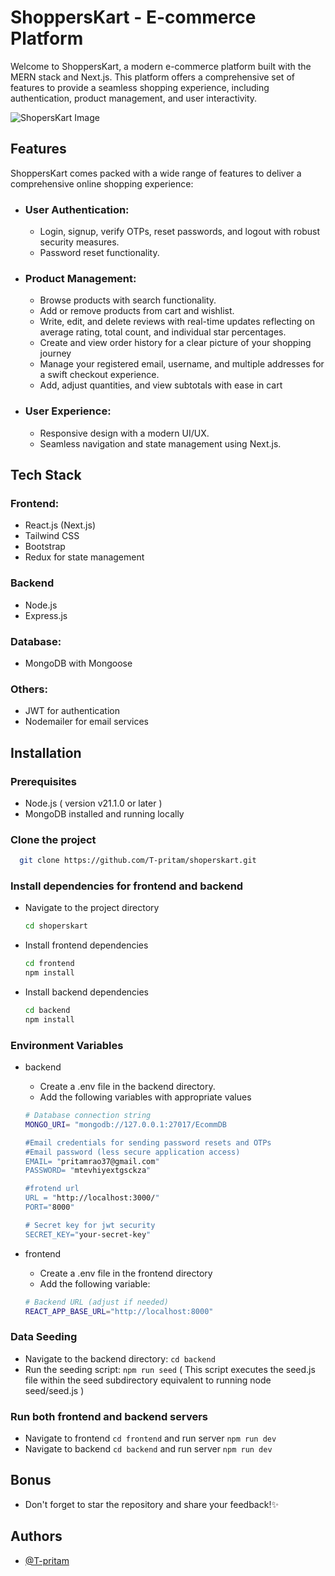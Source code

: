 
# ShoppersKart - E-commerce Platform

Welcome to ShoppersKart, a modern e-commerce platform built with the MERN stack and Next.js. This platform offers a comprehensive set of features to provide a seamless shopping experience, including authentication, product management, and user interactivity.

![ShopersKart Image](https://github.com/T-pritam/shoperskart/assets/103520152/872519e6-7274-44c4-a8ab-9b39ad137331)


## Features

ShoppersKart comes packed with a wide range of features to deliver a comprehensive online shopping experience:

- ### User Authentication:
    - Login, signup, verify OTPs, reset passwords, and logout with robust security measures.
    - Password reset functionality.

- ### Product Management:

    - Browse products with search functionality.
    - Add or remove products from cart and wishlist.
    - Write, edit, and delete reviews with real-time updates reflecting on average rating, total count, and individual star percentages.
    -  Create and view order history for a clear picture of your shopping journey
    - Manage your registered email, username, and multiple addresses for a swift checkout experience.
    -  Add, adjust quantities, and view subtotals with ease in cart
- ### User Experience:
    

    - Responsive design with a modern UI/UX.
    - Seamless navigation and state management using Next.js.

## Tech Stack
### Frontend: 

- React.js (Next.js)
- Tailwind CSS
- Bootstrap
- Redux for state management
### Backend
- Node.js
- Express.js

### Database:
- MongoDB with Mongoose
### Others:

- JWT for authentication
- Nodemailer for email services


## Installation

### Prerequisites
- Node.js ( version v21.1.0 or later )
- MongoDB installed and running locally
### Clone the project
```bash
  git clone https://github.com/T-pritam/shoperskart.git
```
### Install dependencies for frontend and backend
- Navigate to the project directory
    ```bash
    cd shoperskart
    ```
- Install frontend dependencies
    ```bash
  cd frontend
  npm install
    ```
- Install backend dependencies
    ```bash
  cd backend
  npm install
    ```
### Environment Variables
- backend 
    - Create a .env file in the backend directory.
    - Add the following variables with appropriate values
    ```bash
    # Database connection string
    MONGO_URI= "mongodb://127.0.0.1:27017/EcommDB

    #Email credentials for sending password resets and OTPs
    #Email password (less secure application access)
    EMAIL= "pritamrao37@gmail.com" 
    PASSWORD= "mtevhiyextgsckza"   
    
    #frotend url
    URL = "http://localhost:3000/"  
    PORT="8000"          

    # Secret key for jwt security
    SECRET_KEY="your-secret-key"              
    ```

- frontend
    - Create a .env file in the frontend directory
    - Add the following variable:

    ```bash
    # Backend URL (adjust if needed)
    REACT_APP_BASE_URL="http://localhost:8000" 
    ```
### Data Seeding

- Navigate to the backend directory: ```cd backend```
- Run the seeding script: ```npm run seed``` ( This script executes the seed.js file within the seed subdirectory equivalent to running node seed/seed.js )

### Run both frontend and backend servers
- Navigate to frontend ```cd frontend``` and run server ```npm run dev```
- Navigate to backend ```cd backend``` and run server ```npm run dev```
## Bonus
- Don't forget to star the repository and share your feedback!✨
## Authors
 - [@T-pritam](https://github.com/T-pritam/)



    
